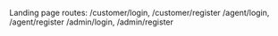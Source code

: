Landing page routes:
/customer/login, /customer/register
/agent/login, /agent/register
/admin/login, /admin/register
